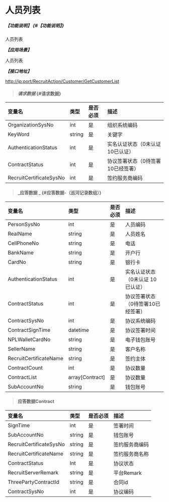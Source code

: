 # 人员列表

##### _【功能说明】_ {#【功能说明】}

人员列表

_**【应用场景】**_

人员列表

_**【接口地址】**_

[http://ip:port/RecruitAction/Customer/GetCustomerList](http://ip:port/RecruitAction/Customer/GetCustomerList)

> #### _请求数据_ {#请求数据}

| 变量名 | 类型 | 是否必须 | 描述 |
| :--- | :--- | :--- | :--- |
| OrganizationSysNo | int | 是 | 组织系统编码 |
| KeyWord | string | 是 | 关键字 |
| AuthenticationStatus | int | 是 | 实名认证状态（0未认证 10已认证） |
| ContractStatus | int | 是 | 协议签署状态（0待签署10已经签署） |
| RecruitCertificateSysNo| int | 是 | 签约服务商编码 |


> #### _应答数据 _ {#应答数据-（巡河记录数组）}

| 变量名 | 类型 | 是否必须 | 描述 |
| :--- | :--- | :--- | :--- |
| PersonSysNo | int | 是 | 人员编码 |
| RealName | string | 是 | 人员姓名 |
| CellPhoneNo | string | 是 | 电话 |
| BankName | string | 是 | 开户行 |
| CardNo | string | 是 | 银行卡 |
| AuthenticationStatus | int | 是 | 实名认证状态（0未认证 10已认证） |
| ContractStatus | int | 是 | 协议签署状态（0待签署10已经签署） |
| ContractSysNo | int | 是 | 协议系统编码 |
| ContractSignTime | datetime | 是 | 协议签署时间 |
| NPLWalletCardNo | string | 是 | 电子钱包账号 |
| SellerName| string | 是 | 客户名称 |
| RecruitCertificateName| string | 是 | 签约主体 |
| ContractCount| int| 是 | 协议数量 |
| ContractList| array[Contract]| 是 | 协议数量 |
| SubAccountNo| string | 是 | 钱包账号|


> #### 应答数据Contract

| 变量名 | 类型 | 是否必须 | 描述 |
| :--- | :--- | :--- | :--- |
| SignTime| int | 是 | 签署时间 |
| SubAccountNo| string | 是 | 钱包账号|
| RecruitCertificateSysNo| string | 是 | 签约服务商编码|
| RecruitCertificateName| string | 是 | 签约服务商名称|
| ContractStatus| Int| 是 | 协议状态 |
| RecruitServerRemark| string| 是 | 平台Remark |
| ThreePartyContractId| string| 是 |合同id |
| ContractSysNo| int| 是 |协议编码 |








































